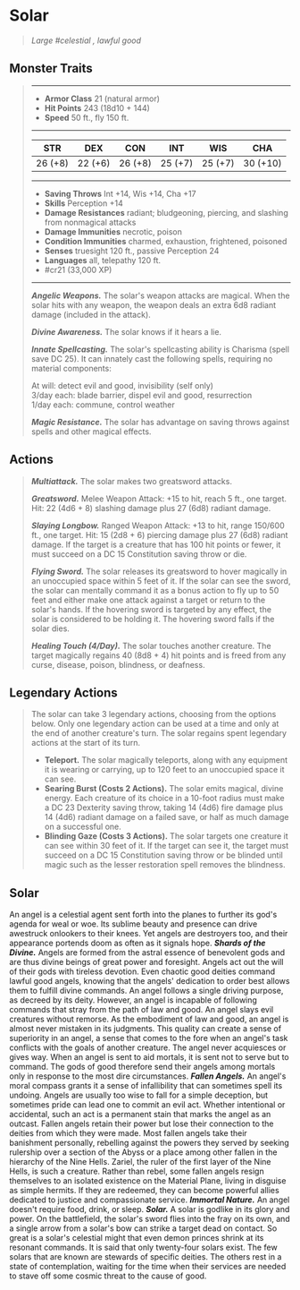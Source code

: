 # Solar
>*Large #celestial , lawful good*
## Monster Traits
>___
>- **Armor Class** 21 (natural armor)
>- **Hit Points** 243 (18d10 + 144)
>- **Speed** 50 ft., fly 150 ft.
>___
>|STR|DEX|CON|INT|WIS|CHA|
>|:---:|:---:|:---:|:---:|:---:|:---:|
>|26 (+8)|22 (+6)|26 (+8)|25 (+7)|25 (+7)|30 (+10)|
>___
>- **Saving Throws** Int +14, Wis +14, Cha +17
>- **Skills** Perception +14
>- **Damage Resistances** radiant; bludgeoning, piercing, and slashing from nonmagical attacks
>- **Damage Immunities** necrotic, poison
>- **Condition Immunities** charmed, exhaustion, frightened, poisoned
>- **Senses** truesight 120 ft., passive Perception 24
>- **Languages** all, telepathy 120 ft.
>- #cr21 (33,000 XP)
>___
>***Angelic Weapons.*** The solar's weapon attacks are magical. When the solar hits with any weapon, the weapon deals an extra 6d8 radiant damage (included in the attack).  
>
>***Divine Awareness.*** The solar knows if it hears a lie.  
>
>***Innate Spellcasting.*** The solar's spellcasting ability is Charisma (spell save DC 25). It can innately cast the following spells, requiring no material components:  
>
>At will: detect evil and good, invisibility (self only)  
>3/day each: blade barrier, dispel evil and good, resurrection  
>1/day each: commune, control weather  
>
>
>***Magic Resistance.*** The solar has advantage on saving throws against spells and other magical effects.  
>
## Actions
>***Multiattack.*** The solar makes two greatsword attacks.  
>
>***Greatsword.*** Melee Weapon Attack: +15 to hit, reach 5 ft., one target. Hit: 22 (4d6 + 8) slashing damage plus 27 (6d8) radiant damage.  
>
>***Slaying Longbow.*** Ranged Weapon Attack: +13 to hit, range 150/600 ft., one target. Hit: 15 (2d8 + 6) piercing damage plus 27 (6d8) radiant damage. If the target is a creature that has 100 hit points or fewer, it must succeed on a DC 15 Constitution saving throw or die.  
>
>***Flying Sword.*** The solar releases its greatsword to hover magically in an unoccupied space within 5 feet of it. If the solar can see the sword, the solar can mentally command it as a bonus action to fly up to 50 feet and either make one attack against a target or return to the solar's hands. If the hovering sword is targeted by any effect, the solar is considered to be holding it. The hovering sword falls if the solar dies.  
>
>***Healing Touch (4/Day).*** The solar touches another creature. The target magically regains 40 (8d8 + 4) hit points and is freed from any curse, disease, poison, blindness, or deafness.  
>
## Legendary Actions
>The solar can take 3 legendary actions, choosing from the options below. Only one legendary action can be used at a time and only at the end of another creature's turn. The solar regains spent legendary actions at the start of its turn.
>
>- **Teleport.** The solar magically teleports, along with any equipment it is wearing or carrying, up to 120 feet to an unoccupied space it can see.
>- **Searing Burst (Costs 2 Actions).** The solar emits magical, divine energy. Each creature of its choice in a 10-foot radius must make a DC 23 Dexterity saving throw, taking 14 (4d6) fire damage plus 14 (4d6) radiant damage on a failed save, or half as much damage on a successful one.
>- **Blinding Gaze (Costs 3 Actions).** The solar targets one creature it can see within 30 feet of it. If the target can see it, the target must succeed on a DC 15 Constitution saving throw or be blinded until magic such as the lesser restoration spell removes the blindness.
## Solar
An angel is a celestial agent sent forth into the planes to further its god's agenda for weal or woe. Its sublime beauty and presence can drive awestruck onlookers to their knees. Yet angels are destroyers too, and their appearance portends doom as often as it signals hope.
***Shards of the Divine.*** Angels are formed from the astral essence of benevolent gods and are thus divine beings of great power and foresight.
Angels act out the will of their gods with tireless devotion. Even chaotic good deities command lawful good angels, knowing that the angels' dedication to order best allows them to fulfill divine commands. An angel follows a single driving purpose, as decreed by its deity. However, an angel is incapable of following commands that stray from the path of law and good.
An angel slays evil creatures without remorse. As the embodiment of law and good, an angel is almost never mistaken in its judgments. This quality can create a sense of superiority in an angel, a sense that comes to the fore when an angel's task conflicts with the goals of another creature. The angel never acquiesces or gives way. When an angel is sent to aid mortals, it is sent not to serve but to command. The gods of good therefore send their angels among mortals only in response to the most dire circumstances.
***Fallen Angels.*** An angel's moral compass grants it a sense of infallibility that can sometimes spell its undoing. Angels are usually too wise to fall for a simple deception, but sometimes pride can lead one to commit an evil act. Whether intentional or accidental, such an act is a permanent stain that marks the angel as an outcast. Fallen angels retain their power but lose their connection to the deities from which they were made. Most fallen angels take their banishment personally, rebelling against the powers they served by seeking rulership over a section of the Abyss or a place among other fallen in the hierarchy of the Nine Hells. Zariel, the ruler of the first layer of the Nine Hells, is such a creature. Rather than rebel, some fallen angels resign themselves to an isolated existence on the Material Plane, living in disguise as simple hermits. If they are redeemed, they can become powerful allies dedicated to justice and compassionate service.
***Immortal Nature.*** An angel doesn't require food, drink, or sleep.
***Solar.*** A solar is godlike in its glory and power.
On the battlefield, the solar's sword flies into the fray on its own, and a single arrow from a solar's bow can strike a target dead on contact. So great is a solar's celestial might that even demon princes shrink at its resonant commands.
It is said that only twenty-four solars exist. The few solars that are known are stewards of specific deities. The others rest in a state of contemplation, waiting for the time when their services are needed to stave off some cosmic threat to the cause of good.